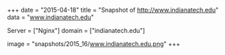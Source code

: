 
+++
date = "2015-04-18"
title = "Snapshot of http://www.indianatech.edu"
data = "www.indianatech.edu"

Server = ["Nginx"]
domain = ["indianatech.edu"]

  image = "snapshots/2015_16/www.indianatech.edu.png"
+++
#
